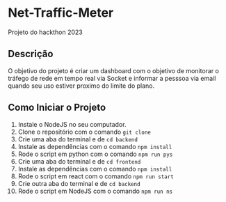 # Net-Traffic-Meter

Projeto do hackthon 2023

## Descrição

O objetivo do projeto é criar um dashboard com o objetivo de monitorar o tráfego de rede em tempo real via Socket e informar a pesssoa via email quando seu uso estiver proximo do limite do plano.

## Como Iniciar o Projeto

1. Instale o NodeJS no seu computador.
2. Clone o repositório com o comando `git clone`
3. Crie uma aba do terminal e de `cd backend`
4. Instale as dependências com o comando `npm install`
5. Rode o script em python com o comando `npm run pys`
6. Crie uma aba do terminal e de `cd frontend`
7. Instale as dependências com o comando `npm install`
8. Rode o script em react com o comando `npm run start`
9. Crie outra aba do terminal e de `cd backend`
10. Rode o script em NodeJS com o comando `npm run ns`
